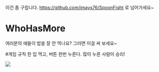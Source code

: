이건 좀 구립니다. https://github.com/imays76/SpoonFight 로 넘어가세요~

# WhoHasMore

여러분의 애들이 밥을 잘 안 먹나요?
그러면 이걸 써 보세요~

#게임 규칙
한 입 먹고, 버튼 한번 누른다.
많이 누른 사람이 승리!

![](http://i.imgur.com/nmpiRrh.png)
